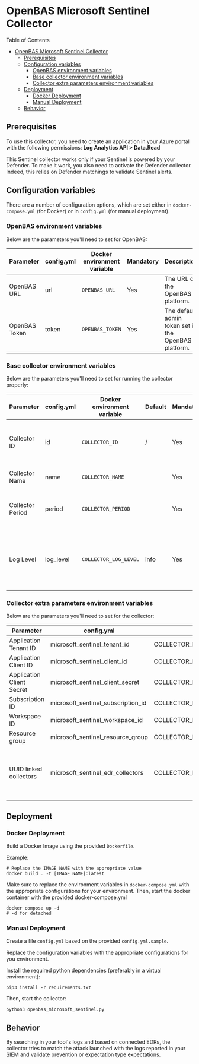 # OpenBAS Microsoft Sentinel Collector

Table of Contents

- [OpenBAS Microsoft Sentinel Collector](#openbas-microsoft-sentinel-collector)
    - [Prerequisites](#prerequisites)
    - [Configuration variables](#configuration-variables)
        - [OpenBAS environment variables](#openbas-environment-variables)
        - [Base collector environment variables](#base-collector-environment-variables)
        - [Collector extra parameters environment variables](#collector-extra-parameters-environment-variables)
    - [Deployment](#deployment)
        - [Docker Deployment](#docker-deployment)
        - [Manual Deployment](#manual-deployment)
    - [Behavior](#behavior)

## Prerequisites

To use this collector, you need to create an application in your Azure portal with the following permissions:
**Log Analytics API > Data.Read**

This Sentinel collector works only if your Sentinel is powered by your Defender. To make it work, you also need to
activate the Defender collector.
Indeed, this relies on Defender matchings to validate Sentinel alerts.

## Configuration variables

There are a number of configuration options, which are set either in `docker-compose.yml` (for Docker) or
in `config.yml` (for manual deployment).

### OpenBAS environment variables

Below are the parameters you'll need to set for OpenBAS:

| Parameter     | config.yml | Docker environment variable | Mandatory | Description                                          |
|---------------|------------|-----------------------------|-----------|------------------------------------------------------|
| OpenBAS URL   | url        | `OPENBAS_URL`               | Yes       | The URL of the OpenBAS platform.                     |
| OpenBAS Token | token      | `OPENBAS_TOKEN`             | Yes       | The default admin token set in the OpenBAS platform. |

### Base collector environment variables

Below are the parameters you'll need to set for running the collector properly:

| Parameter        | config.yml | Docker environment variable | Default | Mandatory | Description                                                                            |
|------------------|------------|-----------------------------|---------|-----------|----------------------------------------------------------------------------------------|
| Collector ID     | id         | `COLLECTOR_ID`              | /       | Yes       | A unique `UUIDv4` identifier for this collector instance.                              |
| Collector Name   | name       | `COLLECTOR_NAME`            |         | Yes       | Name of the collector.                                                                 |
| Collector Period | period     | `COLLECTOR_PERIOD`          |         | Yes       | The time interval at which your collector will run.                                    |
| Log Level        | log_level  | `COLLECTOR_LOG_LEVEL`       | info    | Yes       | Determines the verbosity of the logs. Options are `debug`, `info`, `warn`, or `error`. |

### Collector extra parameters environment variables

Below are the parameters you'll need to set for the collector:

| Parameter                 | config.yml                         | Docker environment variable                  | Default | Mandatory | Description                                                                |
|---------------------------|------------------------------------|----------------------------------------------|---------|-----------|----------------------------------------------------------------------------|
| Application Tenant ID     | microsoft_sentinel_tenant_id       | COLLECTOR_MICROSOFT_SENTINEL_TENANT_ID       |         | Yes       |                                                                            |
| Application Client ID     | microsoft_sentinel_client_id       | COLLECTOR_MICROSOFT_SENTINEL_CLIENT_ID       |         | Yes       |                                                                            |
| Application Client Secret | microsoft_sentinel_client_secret   | COLLECTOR_MICROSOFT_SENTINEL_CLIENT_SECRET   |         | Yes       |                                                                            |
| Subscription ID           | microsoft_sentinel_subscription_id | COLLECTOR_MICROSOFT_SENTINEL_SUBSCRIPTION_ID |         | Yes       |                                                                            |
| Workspace ID              | microsoft_sentinel_workspace_id    | COLLECTOR_MICROSOFT_SENTINEL_WORKSPACE_ID    |         | Yes       |                                                                            |
| Resource group            | microsoft_sentinel_resource_group  | COLLECTOR_MICROSOFT_SENTINEL_RESOURCE_GROUP  |         | Yes       |                                                                            |
| UUID linked collectors    | microsoft_sentinel_edr_collectors  | COLLECTOR_MICROSOFT_SENTINEL_EDR_COLLECTORS  |         | Yes       | The list of collector UUIDs is sourced from the EDR collectors' deployments. |

## Deployment

### Docker Deployment

Build a Docker Image using the provided `Dockerfile`.

Example:

```shell
# Replace the IMAGE NAME with the appropriate value
docker build . -t [IMAGE NAME]:latest
```

Make sure to replace the environment variables in `docker-compose.yml` with the appropriate configurations for your
environment. Then, start the docker container with the provided docker-compose.yml

```shell
docker compose up -d
# -d for detached
```

### Manual Deployment

Create a file `config.yml` based on the provided `config.yml.sample`.

Replace the configuration variables with the appropriate configurations for
you environment.

Install the required python dependencies (preferably in a virtual environment):

```shell
pip3 install -r requirements.txt
```

Then, start the collector:

```shell
python3 openbas_microsoft_sentinel.py
```

## Behavior

By searching in your tool's logs and based on connected EDRs, the collector tries to match the attack launched with the
logs reported in your SIEM and validate prevention or expectation type expectations.
